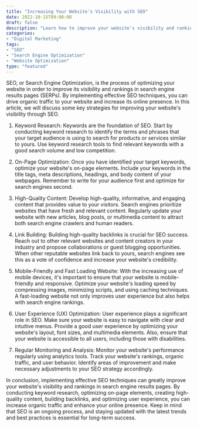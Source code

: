 ```yaml
---
title: "Increasing Your Website's Visibility with SEO"
date: 2022-10-15T09:00:00
draft: false
description: "Learn how to improve your website's visibility and rankings in search engine results through effective SEO techniques."
categories:
- "Digital Marketing"
tags:
- "SEO"
- "Search Engine Optimization"
- "Website Optimization"
type: "featured"
---
```


SEO, or Search Engine Optimization, is the process of optimizing your website in order to improve its visibility and rankings in search engine results pages (SERPs). By implementing effective SEO techniques, you can drive organic traffic to your website and increase its online presence. In this article, we will discuss some key strategies for improving your website's visibility through SEO.

1. Keyword Research: Keywords are the foundation of SEO. Start by conducting keyword research to identify the terms and phrases that your target audience is using to search for products or services similar to yours. Use keyword research tools to find relevant keywords with a good search volume and low competition.

2. On-Page Optimization: Once you have identified your target keywords, optimize your website's on-page elements. Include your keywords in the title tags, meta descriptions, headings, and body content of your webpages. Remember to write for your audience first and optimize for search engines second.

3. High-Quality Content: Develop high-quality, informative, and engaging content that provides value to your visitors. Search engines prioritize websites that have fresh and relevant content. Regularly update your website with new articles, blog posts, or multimedia content to attract both search engine crawlers and human readers.

4. Link Building: Building high-quality backlinks is crucial for SEO success. Reach out to other relevant websites and content creators in your industry and propose collaborations or guest blogging opportunities. When other reputable websites link back to yours, search engines see this as a vote of confidence and increase your website's credibility.

5. Mobile-Friendly and Fast Loading Website: With the increasing use of mobile devices, it's important to ensure that your website is mobile-friendly and responsive. Optimize your website's loading speed by compressing images, minimizing scripts, and using caching techniques. A fast-loading website not only improves user experience but also helps with search engine rankings.

6. User Experience (UX) Optimization: User experience plays a significant role in SEO. Make sure your website is easy to navigate with clear and intuitive menus. Provide a good user experience by optimizing your website's layout, font sizes, and multimedia elements. Also, ensure that your website is accessible to all users, including those with disabilities.

7. Regular Monitoring and Analysis: Monitor your website's performance regularly using analytics tools. Track your website's rankings, organic traffic, and user behavior. Identify areas of improvement and make necessary adjustments to your SEO strategy accordingly.

In conclusion, implementing effective SEO techniques can greatly improve your website's visibility and rankings in search engine results pages. By conducting keyword research, optimizing on-page elements, creating high-quality content, building backlinks, and optimizing user experience, you can increase organic traffic and enhance your online presence. Keep in mind that SEO is an ongoing process, and staying updated with the latest trends and best practices is essential for long-term success.
